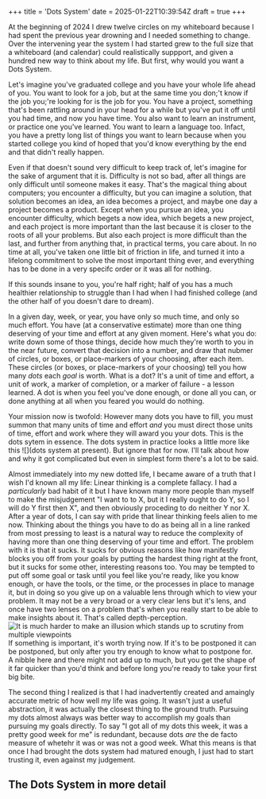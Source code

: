 +++
title = 'Dots System'
date = 2025-01-22T10:39:54Z
draft = true
+++

At the beginning of 2024 I drew twelve circles on my whiteboard because I had spent the previous year drowning and I needed something to change. Over the intervening year the system I had started grew to the full size that a whiteboard (and calendar) could realistically suppport, and given a hundred new way to think about my life. But first, why would you want a Dots System.

Let's imagine you've graduated college and you have your whole life ahead of you. You want to look for a job, but at the same time you don;'t know if the job you;'re looking for is the job for you. You have a project, something that's been rattling around in your head for a while but you've put it off until you had time, and now you have time. You also want to learn an instrument, or practice one you've learned. You want to learn a language too. Infact, you have a pretty long list of things you want to learn because when you started college you kind of hoped that you'd know everything by the end and that didn't really happen.

Even if that doesn't sound very difficult to keep track of, let's imagine for the sake of argument that it is. Difficulty is not so bad, after all things are only difficult until someone makes it easy. That's the magical thing about computers; you encounter a difficulty, but you can imagine a solution, that solution becomes an idea, an idea becomes a project, and maybe one day a project becomes a product. Except when you pursue an idea, you encounter difficulty, which begets a now idea, which begets a new project, and each project is more important than the last because it is closer to the roots of all your problems. But also each project is more difficult than the last, and further from anything that, in practical terms, you care about. In no time at all, you've taken one little bit of friction in life, and turned it into a lifelong commitment to solve the most important thing ever, and everything has to be done in a very specifc order or it was all for nothing.

If this sounds insane to you, you're half right; half of you has a much healthier relationship to struggle than I had when I had finished college (and the other half of you doesn't dare to dream).

In a given day, week, or year, you have only so much time, and only so much effort. You have (at a conservative estimate) more than one thing deserving of your time and effort at any given moment. Here's what you do: write down some of those things, decide how much they're worth to you in the near future, convert that decision into a number, and draw that nubmer of circles, or boxes, or place-markers of your choosing, after each item. These circles (or boxes, or place-markers of your choosing) tell you how many *dots* each *goal* is worth. What is a dot? It's a unit of time and effort, a unit of work, a marker of completion, or a marker of failure - a lesson learned. A dot is when you feel you've done enough, or done all you can, or done anything at all when you feared you would do nothing.

Your mission now is twofold: However many dots you have to fill, you must summon that many units of time and effort *and* you must direct those units of time, effort and work where they will award you your dots. This is the dots sytem in essence. The dots system in practice looks a little more like this ![](dots system at present). But ignore that for now. I'll talk about how and why it got complicated but even in simplest form there's a lot to be said.

Almost immediately into my new dotted life, I became aware of a truth that I wish I'd known all my life: Linear thinking is a complete fallacy. I had a *particularly* bad habit of it but I have known many more people than myself to make the misjudgement "I want to to X, but it I really ought to do Y, so I will do Y first then X", and then obviously proceding to do neither Y nor X.
After a year of dots, I can say with pride that linear thinking feels alien to me now. Thinking about the things you have to do as being all in a line ranked from most pressing to least is a natural way to reduce the complexity of having more than one thing deserving of your time and effort. The problem with it is that it sucks. It sucks for obvious reasons like how manifestly blocks you off from your goals by putting the hardest thing right at the front, but it sucks for some other, interesting reasons too.
You may be tempted to put off some goal or task until you feel like you're ready, like you know enough, or have the tools, or the time, or the processes in place to manage it, but in doing so you give up on a valuable lens through which to view your problem. It may not be a very broad or a very clear lens but it's lens, and once have two lenses on a problem that's when you really start to be able to make insights about it. That's called depth-perception.
![It is much harder to make an illusion which stands up to scrutiny from multiple viewpoints]()
If something is important, it's worth trying now. If it's to be postponed it can be postponed, but only after you try enough to know what to postpone for. A nibble here and there might not add up to much, but you get the shape of it far quicker than you'd think and before long you're ready to take your first big bite.

The second thing I realized is that I had inadvertently created and amaingly accurate metric of how well my life was going. It wasn't just a useful abstraction, it was actually the closest thing to the ground truth. Pursuing my dots almost always was better way to accomplish my goals than pursuing my goals directly. To say "I got all of my dots this week, it was a pretty good week for me" is redundant, because dots *are* the de facto measure of whetehr it was or was not a good week. What this means is that once I had brought the dots system had matured enough, I just had to start trusting it, even against my judgement.

## The Dots System in more detail


